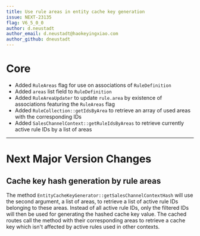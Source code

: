 ```yaml
---
title: Use rule areas in entity cache key generation
issue: NEXT-23135
flag: V6_5_0_0
author: d.neustadt
author_email: d.neustadt@haokeyingxiao.com
author_github: dneustadt
---
```

# Core
* Added `RuleAreas` flag for use on associations of `RuleDefinition`
* Added `areas` list field to `RuleDefinition`
* Added `RuleAreaUpdater` to update `rule.area` by existence of associations featuring the `RuleAreas` flag
* Added `RuleCollection::getIdsByArea` to retrieve an array of used areas with the corresponding IDs
* Added `SalesChannelContext::getRuleIdsByAreas` to retrieve currently active rule IDs by a list of areas
___
# Next Major Version Changes
## Cache key hash generation by rule areas
The method `EntityCacheKeyGenerator::getSalesChannelContextHash` will use the second argument, a list of areas, to retrieve a list of active rule IDs belonging to these areas. Instead of all active rule IDs, only the filtered IDs will then be used for generating the hashed cache key value. The cached routes call the method with their corresponding areas to retrieve a cache key which isn't affected by active rules used in other contexts.
